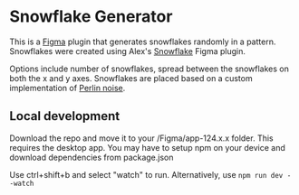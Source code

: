 # Snowflake Generator
This is a [Figma](https://figma.com) plugin that generates snowflakes randomly in a pattern.
Snowflakes were created using Alex's [Snowflake](https://www.figma.com/community/plugin/1434601307616372925/snowflake) Figma plugin.

Options include number of snowflakes, spread between the snowflakes on both the x and y axes. Snowflakes are placed based on a custom implementation of [Perlin noise](https://en.wikipedia.org/wiki/Perlin_noise).

## Local development
Download the repo and move it to your /Figma/app-124.x.x folder.
This requires the desktop app.
You may have to setup npm on your device and download dependencies from package.json

Use ctrl+shift+b and select "watch" to run. Alternatively, use ```npm run dev --watch```
